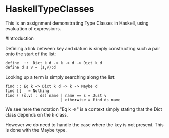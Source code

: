 # HaskellTypeClasses
This is an assignment demonstrating Type Classes in Haskell, using evaluation of expressions.

#Introduction



Defining a link between key and datum is simply constructing such a pair onto the start of the list:

```
define  ::  Dict k d -> k -> d -> Dict k d
define d s v = (s,v):d
```

Looking up a term is simply searching along the list:

```
find :: Eq k => Dict k d -> k -> Maybe d
find [] _ = Nothing
find ( (s,v) : ds) name | name == s = Just v
                        | otherwise = find ds name
```
We see here the notation "Eq k =>" is a context simply stating that the Dict class depends on the k class.

However we do need to handle the case where the key is not present. This is done with the Maybe type.
